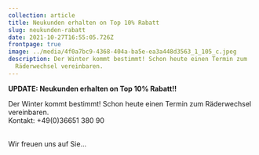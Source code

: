 ```yaml
---
collection: article
title: Neukunden erhalten on Top 10% Rabatt
slug: neukunden-rabatt
date: 2021-10-27T16:55:05.726Z
frontpage: true
image: ../media/4f0a7bc9-4368-404a-ba5e-ea3a448d3563_1_105_c.jpeg
description: Der Winter kommt bestimmt! Schon heute einen Termin zum
  Räderwechsel vereinbaren.
---
```

**UPDATE: Neukunden erhalten on Top 10% Rabatt!!**

Der Winter kommt bestimmt! Schon heute einen Termin zum Räderwechsel vereinbaren.\
Kontakt: +49(0)36651 380 90

\
Wir freuen uns auf Sie...